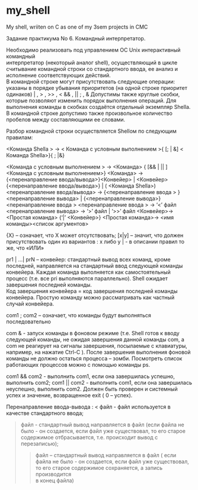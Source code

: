 # my_shell
My shell, wriiten on C as one of my 3sem projects in CMC

Задание практикума No 6. Командный интерпретатор.  
 
Необходимо реализовать под управлением ОС Unix интерактивный командный  
интерпретатор (некоторый аналог shell), осуществляющий в цикле считывание командной 
строки со стандартного ввода, ее анализ и исполнение соответствующих действий.   
В командной строке могут присутствовать следующие операции: 
указаны в порядке убывания приоритетов (на одной строке приоритет одинаков) 
 |  ,  > , >> , < 
&& , || 
; , & 
Допустимы также круглые скобки, которые  позволяют изменить порядок выполнения 
операций. Для выполнения команды в скобках создаётся отдельный экземпляр Shellа. 
В командной строке допустимо также произвольное количество пробелов между 
составляющими ее словами. 
 
Разбор командной строки  осуществляется Shelloм по следующим правилам: 
 
<Команда Shellа > → 
 < Команда с условным выполнением >{ [; | &] < Команда Shellа>}{ ; |&} 
       
<Команда с условным выполнением > → 
 <Команда> { [&& |  || ] <Команда с условным выполнением>} 
<Команда> → {<перенаправление ввода/вывода>}<Конвейер>  | 
       <Конвейер>{<перенаправление ввода/вывода>} | ( <Команда Shellа>) 
<перенаправление ввода/вывода> → 
{<перенаправление ввода > } <перенаправление вывода> | 
{<перенаправление вывода>}<перенаправление ввода > 
<перенаправление ввода > →    ‘<’ файл 
<перенаправление вывода> →  ‘>’ файл |  ‘>>’ файл 
<Конвейер>→ <Простая команда> {‘|’ <Конвейер>} 
<Простая команда>→ <имя команды><список аргументов> 
 
{X} – означает, что X может отсутствовать; 
[x|y] – значит, что должен присутствовать один из вариантов : x либо y 
|  - в описании правил то же, что «ИЛИ» 
 
pr1 | ...| prN – конвейер: стандартный вывод всех команд, кроме последней, направляется 
на стандартный ввод следующей команды конвейера. Каждая команда выполняется как 
самостоятельный процесс (т.е. все pri  выполняются параллельно). Shell ожидает 
завершения последней команды.  
 Код завершения конвейера = код завершения последней команды конвейера. 
Простую команду можно  рассматривать как частный случай конвейера. 
 
com1 ; com2 – означает, что команды будут выполняться последовательно 
 
com & - запуск команды в фоновом режиме (т.е. Shell готов к вводу следующей команды, 
не ожидая завершения  данной команды com, а com  не реагирует на сигналы завершения, 
посылаемые с клавиатуры, например, на нажатие Ctrl-C ). После завершения выполнения 
фоновой команды не должно остаться процесса – зомби. Посмотреть список работающих 
процессов можно с помощью команды ps. 
 
com1 && com2 -  выполнить com1, если она завершилась успешно, выполнить com2; 
com1 || com2 -  выполнить com1, если она завершилась неуспешно, выполнить com2. 
Должен быть проверен и системный успех и значение, возвращенное exit ( 0 – успех). 
 
Перенаправление ввода-вывода : 
< файл -  файл используется в качестве стандартного ввода; 
> файл -  стандартный  вывод направляется в файл (если файла не было - он создается, 
если файл уже существовал, то его старое содержимое отбрасывается, т.е. происходит 
вывод с перезаписью); 
>> файл – стандартный  вывод направляется в файл ( если файла не было - он создается, 
если файл уже существовал, то его старое содержимое сохраняется, а запись производится  
в конец файла) 
